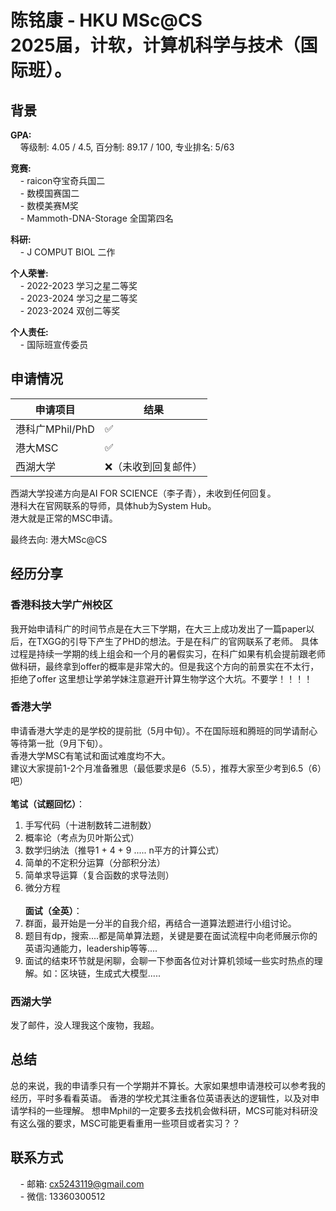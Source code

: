 # 陈铭康 - HKU MSc@CS<br>2025届，计软，计算机科学与技术（国际班）。

## 背景
**GPA:**<br>
&nbsp;&nbsp;&nbsp;&nbsp;等级制: 4.05 / 4.5, 百分制: 89.17 / 100, 专业排名: 5/63

**竞赛:**<br>
&nbsp;&nbsp;&nbsp;&nbsp;- raicon夺宝奇兵国二<br>
&nbsp;&nbsp;&nbsp;&nbsp;- 数模国赛国二<br>
&nbsp;&nbsp;&nbsp;&nbsp;- 数模美赛M奖<br>
&nbsp;&nbsp;&nbsp;&nbsp;- Mammoth-DNA-Storage 全国第四名<br>

**科研:**<br>
&nbsp;&nbsp;&nbsp;&nbsp;- J COMPUT BIOL 二作<br>

**个人荣誉:**<br>
&nbsp;&nbsp;&nbsp;&nbsp;- 2022-2023 学习之星二等奖<br>
&nbsp;&nbsp;&nbsp;&nbsp;- 2023-2024 学习之星二等奖<br>
&nbsp;&nbsp;&nbsp;&nbsp;- 2023-2024 双创二等奖<br>

**个人责任:**<br>
&nbsp;&nbsp;&nbsp;&nbsp;- 国际班宣传委员<br>

## 申请情况

|  申请项目   | 结果 |
| --- | --- |
|  港科广MPhil/PhD |  ✅   |
|  港大MSC         |  ✅   |
|  西湖大学        |  ❌（未收到回复邮件）   |

西湖大学投递方向是AI FOR SCIENCE（李子青），未收到任何回复。<br>
港科大在官网联系的导师，具体hub为System Hub。<br>
港大就是正常的MSC申请。<br>

最终去向: 港大MSc@CS

## 经历分享
### 香港科技大学广州校区
我开始申请科广的时间节点是在大三下学期，在大三上成功发出了一篇paper以后，在TXGG的引导下产生了PHD的想法。于是在科广的官网联系了老师。
具体过程是持续一学期的线上组会和一个月的暑假实习，在科广如果有机会提前跟老师做科研，最终拿到offer的概率是非常大的。但是我这个方向的前景实在不太行，拒绝了offer
这里想让学弟学妹注意避开计算生物学这个大坑。不要学！！！！
### 香港大学
申请香港大学走的是学校的提前批（5月中旬）。不在国际班和腾班的同学请耐心等待第一批（9月下旬）。<br>
香港大学MSC有笔试和面试难度均不大。<br>
建议大家提前1-2个月准备雅思（最低要求是6（5.5），推荐大家至少考到6.5（6）吧）<br><br>
**笔试（试题回忆）**：<br>
1. 手写代码（十进制数转二进制数）<br>
2. 概率论（考点为贝叶斯公式）<br>
3. 数学归纳法（推导1 + 4 + 9 ..... n平方的计算公式）<br>
4. 简单的不定积分运算（分部积分法）<br>
5. 简单求导运算（复合函数的求导法则）<br>
6. 微分方程<br><br>
**面试（全英）**：<br>
1. 群面，最开始是一分半的自我介绍，再结合一道算法题进行小组讨论。<br>
2. 题目有dp，搜索....都是简单算法题，关键是要在面试流程中向老师展示你的英语沟通能力，leadership等等....<br>
3. 面试的结束环节就是闲聊，会聊一下参面各位对计算机领域一些实时热点的理解。如：区块链，生成式大模型.....<br>
### 西湖大学
发了邮件，没人理我这个废物，我超。

## 总结
总的来说，我的申请季只有一个学期并不算长。大家如果想申请港校可以参考我的经历，平时多看看英语。
香港的学校尤其注重各位英语表达的逻辑性，以及对申请学科的一些理解。
想申Mphil的一定要多去找机会做科研，MCS可能对科研没有这么强的要求，MSC可能更看重用一些项目或者实习？？

## 联系方式
&nbsp;&nbsp;&nbsp;&nbsp;- 邮箱: cx5243119@gmail.com<br>
&nbsp;&nbsp;&nbsp;&nbsp;- 微信: 13360300512<br>

